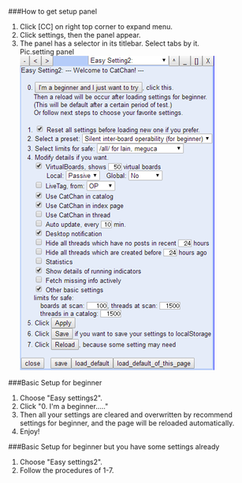 ###How to get setup panel
1. Click [CC] on right top corner to expand menu.<br>
2. Click settings, then the panel appear.<br>
3. The panel has a selector in its titlebar. Select tabs by it.<br>
Pic.setting panel ![Pic.setting panel](https://github.com/DogMan8/CatChan/blob/master/docs/setup_settings_0.png)<br>

###Basic Setup for beginner
1. Choose "Easy settings2".<br>
2. Click "0. I'm a beginner....."<br>
3. Then all your settings are cleared and overwritten by recommend settings for beginner, and the page will be reloaded automatically.<br>
4. Enjoy!<br>

###Basic Setup for beginner but you have some settings already
1. Choose "Easy settings2".<br>
2. Follow the procedures of 1-7.

